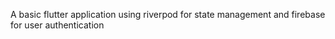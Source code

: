 A basic flutter application using riverpod for state management and firebase for user authentication
